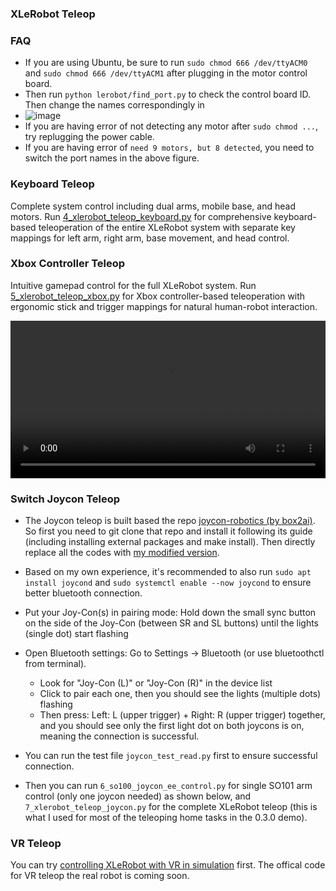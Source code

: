 ### XLeRobot Teleop

### FAQ

- If you are using Ubuntu, be sure to run `sudo chmod 666 /dev/ttyACM0` and `sudo chmod 666 /dev/ttyACM1` after plugging in the motor control board.
- Then run `python lerobot/find_port.py` to check the control board ID. Then change the names correspondingly in
- ![image](https://github.com/user-attachments/assets/19264425-8a67-465f-86ba-3c54ec13793e)
- If you are having error of not detecting any motor after `sudo chmod ...`, try replugging the power cable.
- If you are having error of `need 9 motors, but 8 detected`, you need to switch the port names in the above figure.

### Keyboard Teleop

Complete system control including dual arms, mobile base, and head motors. Run [4_xlerobot_teleop_keyboard.py](https://github.com/Vector-Wangel/XLeRobot/blob/main/software/examples/4_xlerobot_teleop_keyboard.py) for comprehensive keyboard-based teleoperation of the entire XLeRobot system with separate key mappings for left arm, right arm, base movement, and head control.

### Xbox Controller Teleop

Intuitive gamepad control for the full XLeRobot system. Run [5_xlerobot_teleop_xbox.py](https://github.com/Vector-Wangel/XLeRobot/blob/main/software/examples/5_xlerobot_teleop_xbox.py) for Xbox controller-based teleoperation with ergonomic stick and trigger mappings for natural human-robot interaction.


<video width="100%" controls>
  <source src="https://vector-wangel.github.io/XLeRobot-assets/videos/Real_demos/xlerobot_025_001.mp4" type="video/mp4">
  Your browser does not support the video tag.
</video>

### Switch Joycon Teleop

- The Joycon teleop is built based the repo [joycon-robotics (by box2ai)](https://github.com/box2ai-robotics/joycon-robotics). So first you need to git clone that repo and install it following its guide (including installing external packages and make install). Then directly replace all the codes with [my modified version](https://github.com/Vector-Wangel/XLeRobot/tree/main/software/joyconrobotics).

- Based on my own experience, it's recommended to also run `sudo apt install joycond` and `sudo systemctl enable --now joycond` to ensure better bluetooth connection. 

- Put your Joy-Con(s) in pairing mode: Hold down the small sync button on the side of the Joy-Con (between SR and SL buttons) until the lights (single dot) start flashing
- Open Bluetooth settings: Go to Settings → Bluetooth (or use bluetoothctl from terminal).
  - Look for "Joy-Con (L)" or "Joy-Con (R)" in the device list
  - Click to pair each one, then you should see the lights (multiple dots) flashing
  - Then press: Left: L (upper trigger) + Right: R (upper trigger) together, and you should see only the first light dot on both joycons is on, meaning the connection is successful.
- You can run the test file `joycon_test_read.py` first to ensure successful connection.
- Then you can run `6_so100_joycon_ee_control.py` for single SO101 arm control (only one joycon needed) as shown below, and `7_xlerobot_teleop_joycon.py` for the complete XLeRobot teleop (this is what I used for most of the teleoping home tasks in the 0.3.0 demo).


### VR Teleop

You can try [controlling XLeRobot with VR in simulation](https://xlerobot.readthedocs.io/en/latest/simulation/getting_started/vr_sim.html) first. The offical code for VR teleop the real robot is coming soon. 
